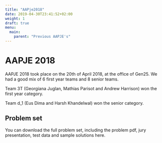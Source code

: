 ```yaml
---
title: "AAPje2018"
date: 2019-04-30T23:41:52+02:00
weight: 1
draft: true
menu:
  main:
    parent: "Previous AAPJE's"
---
```

# AAPJE 2018

AAPJE 2018 took place on the 20th of April 2018, at the office of Gen25. We had a good mix of 6 first year teams and 8 senior teams.

Team 3T (Georgiana Juglan, Mathias Parisot and Andrew Harrison) won the first year category.

Team d_1 (Eus Dima and Harsh Khandelwal) won the senior category.

## Problem set

You can download the full problem set, including the problem pdf, jury presentation, test data and sample solutions here.
